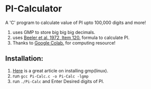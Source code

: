 # PI-Calculator
A 'C' program to calculate value of PI upto 100,000 digits and more!
  1. uses GMP to store big big big decimals.
  2. uses [Beeler et al. 1972, Item 120.](http://mathworld.wolfram.com/PiFormulas.html)  formula to calculate PI.
  3. Thanks to [Google Colab.](https://colab.research.google.com) for computing resource!

## Installation:
  1. [Here](https://linkevin.me/tutorial-installing-gmp-library-ubuntu/) is a great article  on installing gmp(linux).
  2. run `gcc Pi-Calc.c -o Pi-Calc -lgmp`
  3. run `./Pi-Calc` and Enter Desired digits of PI.
